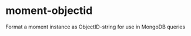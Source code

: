 moment-objectid
===============

Format a moment instance as ObjectID-string for use in MongoDB queries
